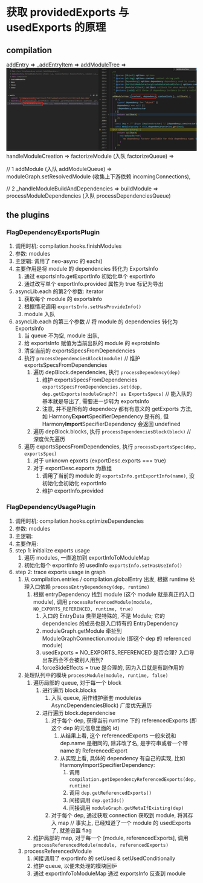 # 获取 providedExports 与 usedExports 的原理


## compilation
addEntry => _addEntryItem =>
addModuleTree =>
![addModuleTree](原理_files/1.jpg)
handleModuleCreation => factorizeModule (入队 factorizeQueue) =>

// 1
addModule (入队 addModuleQueue) =>
moduleGraph.setResolvedModule (收集上下游依赖 incomingConnections),

// 2
_handleModuleBuildAndDependencies => 
buildModule => 
processModuleDependencies (入队 processDependenciesQueue)

## the plugins

### FlagDependencyExportsPlugin
1. 调用时机: compilation.hooks.finishModules
2. 参数: modules
3. 主逻辑: 调用了 neo-async 的 each()
4. 主要作用是将 module 的 dependencies 转化为 ExportsInfo
	1. 通过 exportsInfo.getExportInfo 初始化单个 exportInfo
	2. 通过改写单个 exportInfo.provided 属性为 true 标记为导出
5. asyncLib.each 的第2个参数: iterator
	1. 获取每个 module 的 exportsInfo
	2. 根据情况调用 `exportsInfo.setHasProvideInfo()`
	3. module 入队
6. asyncLib.each 的第三个参数 // 将 module 的 dependencies 转化为 ExportsInfo
	1. 当 queue 不为空, module 出队, 
	2. 给 exportsInfo 赋值为当前出队的 module 的 exprotsInfo
	3. 清空当前的 exportsSpecsFromDependencies
	4. 执行 `processDependenciesBlock(module)` // 维护 exportsSpecsFromDependencies
		1. 遍历 depBlock.dependencies, 执行 `processDependency(dep)`
			1. 维护 exportsSpecsFromDependencies `exportsSpecsFromDependencies.set(dep, dep.getExports(moduleGraph?) as ExportsSpecs)` // 能入队的基本就是导出了, 需要进一步转为 exportsInfo
			2. 注意, 并不是所有的 dependecy 都有有意义的 getExports 方法, 如 Harmony**Export**SpecifierDependency 是有的, 但 Harmony**Import**SpecifierDependency 会返回 undefined
		2. 遍历 depBlock.blocks, 执行 `processDependenciesBlock(block)` // 深度优先遍历
	3. 遍历 exportsSpecsFromDependencies, 执行 `processExportsSpec(dep, exportsSpec)`
		1. 对于 unknown epxorts (exportDesc.exports === true)
		2. 对于 exportDesc.exports 为数组
			1. 调用了当前的 module 的 `exportsInfo.getExportInfo(name)`, 没初始化会初始化 exportInfo
			2. 维护 exportInfo.provided

### FlagDependencyUsagePlugin
1. 调用时机: compilation.hooks.optimizeDependencies
2. 参数: modules
3. 主逻辑: 
4. 主要作用: 
5. step 1: initialize exports usage
	1. 遍历 modules, 一直追加到 exportInfoToModuleMap
	2. 初始化每个 exportInfo 的 usedInfo `exportsInfo.setHasUseInfo()`
6. step 2: trace exports usage in graph
	1. 从 compilation.entries / compilation.globalEntry 出发, 根据 runtime 处理入口依赖 `processEntryDependency(dep, runtime)`
		1. 根据 entryDependency 找到 module (这个 module 就是真正的入口 module), 调用 `processReferencedModule(module, NO_EXPORTS_REFERENCED, runtime, true)`
			1. 入口的 EntryData 类型是特殊的, 不是 Module; 它的 dependencies 的成员也是入口特有的 EntryDependency
			2. moduleGraph.getModule 牵扯到 ModuleGraphConnection.module (即这个 dep 的 referenced module)
			3. usedExports = NO_EXPORTS_REFERENCED 是否合理? 入口导出东西会不会被别人用到?
			4. forceSideEffects = true 是合理的, 因为入口就是有副作用的
	2. 处理队列中的模块 `processModule(module, runtime, false)`
		1. 遍历局部的 queue, 对于每一个 block
			1. 进行遍历 block.blocks
				1. 入队 queue, 用作维护嵌套 module(as AsyncDependenciesBlock) 广度优先遍历
			2. 进行遍历 block.dependencise
				1. 对于每个 dep, 获得当前 runtime 下的 referencedExports (即这个 dep 的元信息里面的 id)
					1. 从结果上看, 这个 referencedExports 一般来说和 dep.name 是相同的, 除非改了名, 是字符串或者一个带 name 的 ReferencedExport
					2. 从实现上看, 具体的 dependency 有自己的实现, 比如 HarmonyImportSpecifierDependency:
						1. 调用`compilation.getDependencyReferencedExports(dep, runtime)`
						2. 调用 `dep.getReferencedExports()`
						3. 间接调用 `dep.getIds()`
						4. 间接调用 `moduleGraph.getMetaIfExisting(dep)`
				2. 对于每个 dep, 通过获取 connection 获取到 module, 将其存入 map // 事实上, 已经知道了一个 module 的 usedExports 了, 就差设置 flag
		2. 维护局部的 map, 对于每一个 [module, referencedExports], 调用 `processReferencedModule(module, referencedExports)`
	3. processReferencedModule
		1. 间接调用了 exportInfo 的 setUsed & setUsedConditionally
		2. 维护 queue, 以便未处理的模块回炉
		3. 通过 exportInfoToModuleMap 通过 exportsInfo 反查到 module